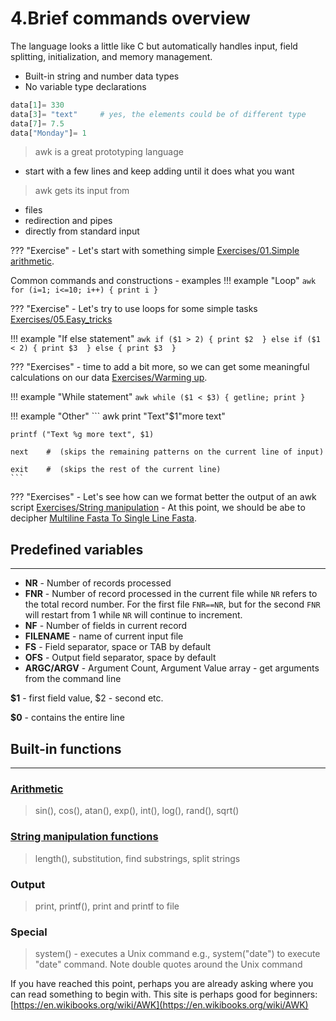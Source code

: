 # 4.Brief commands overview    
                               
The language looks a little like C but automatically handles input, field splitting, initialization, and memory management.

* Built-in string and number data types
* No variable type declarations
                               
``` awk                         
data[1]= 330                   
data[3]= "text"     # yes, the elements could be of different type
data[7]= 7.5                   
data["Monday"]= 1               
```
                           
> awk is a great prototyping language

* start with a few lines and keep adding until it does what you want 

> awk gets its input from

* files                        
* redirection and pipes        
* directly from standard input

??? "Exercise"
    - Let's start with something simple [Exercises/01.Simple arithmetic](Exercises/01.Simple_arithmetic.md).
 
Common commands and constructions - examples
!!! example "Loop"
    ``` awk
    for (i=1; i<=10; i++) {
      print i
    }
    ```

??? "Exercise"
    - Let's try to use loops for some simple tasks [Exercises/05.Easy_tricks](Exercises/05.Easy_tricks.md)


!!! example "If else statement"
    ``` awk
    if ($1 > 2) {
      print $2 
    } else if ($1 < 2) {
      print $3 
    } else {
      print $3 
    }
    ```

??? "Exercises"
    - time to add a bit more, so we can get some meaningful calculations on our data [Exercises/Warming up](Exercises/Exercises.md).

!!! example "While statement"
    ``` awk
    while ($1 < $3) {
      getline; print
    }
    ```

!!! example "Other"
    ``` awk
    print "Text"$1"more text"
    
    printf ("Text %g more text", $1)
    
    next    #  (skips the remaining patterns on the current line of input)
    
    exit    #  (skips the rest of the current line)
    ```

??? "Exercises"
    - Let's see how can we format better the output of an awk script [Exercises/String manipulation](./Exercises/String_manipulation.md)
    - At this point, we should be abe to decipher [Multiline Fasta To Single Line Fasta](./Case_studies/Multi2single_fasta.md).

## Predefined variables
<hr />

* **NR** - Number of records processed
* **FNR** - Number of record processed in the current file while `NR` refers to the total record number. For the first file `FNR==NR`, but for the second `FNR` will restart from 1 while `NR` will continue to increment.
* **NF** - Number of fields in current record
* **FILENAME** - name of current input file
* **FS** - Field separator, space or TAB by default
* **OFS** - Output field separator, space by default
* **ARGC/ARGV** - Argument Count, Argument Value array - get arguments from the command line

**$1** - first field value, $2 - second etc. 
 
**$0** - contains the entire line

## Built-in functions
<hr />

### [Arithmetic](http://www.gnu.org/software/gawk/manual/html_node/Arithmetic-Ops.html)

> sin(), cos(), atan(), exp(), int(), log(), rand(), sqrt()

### [String manipulation functions](http://www.gnu.org/software/gawk/manual/html_node/Arithmetic-Ops.html)

> length(), substitution, find substrings, split strings

### Output

> print, printf(), print and printf to file

### Special

> system() - executes a Unix command e.g., system("date") to execute "date" command. Note double quotes around the Unix command


If you have reached this point, perhaps you are already asking where you can read something to begin with.
This site is perhaps good for beginners: [https://en.wikibooks.org/wiki/AWK](https://en.wikibooks.org/wiki/AWK)

